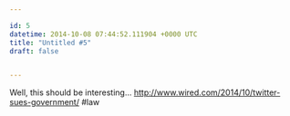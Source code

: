 ```yaml
---

id: 5
datetime: 2014-10-08 07:44:52.111904 +0000 UTC
title: "Untitled #5"
draft: false


---
```


Well, this should be interesting... http://www.wired.com/2014/10/twitter-sues-government/ #law
